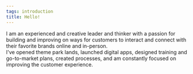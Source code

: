 ```yaml
---
tags: introduction
title: Hello!
---
```


I am an experienced and creative leader and thinker with a passion for building and improving on ways for customers to interact and connect with their favorite brands online and in-person.
\
I've opened theme park lands, launched digital apps, designed training and go-to-market plans, created processes, and am constantly focused on improving the customer experience.
